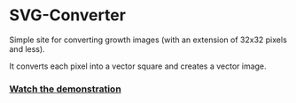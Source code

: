 # SVG-Converter
Simple site for converting growth images (with an extension of 32x32 pixels and less).

It converts each pixel into a vector square and creates a vector image.
### [Watch the demonstration](https://flowely.github.io/SVG-Converter/)
